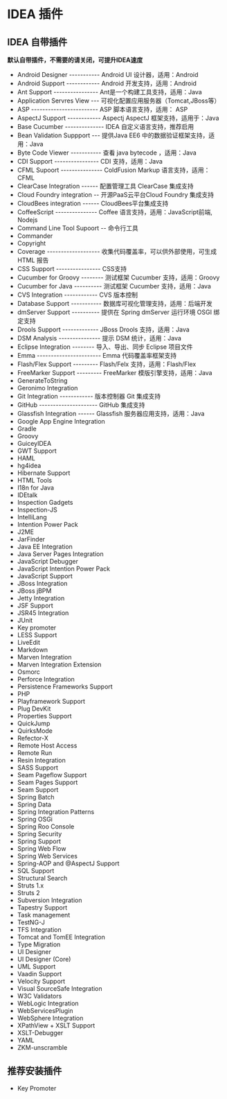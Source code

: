# IDEA 插件

## IDEA 自带插件

**默认自带插件，不需要的请关闭，可提升IDEA速度**

* Android Designer ----------- Android UI 设计器，适用：Android
* Android Support ------------ Android 开发支持，适用：Android
* Ant Support ---------------- Ant是一个构建工具支持，适用：Java
* Application Servres View --- 可视化配置应用服务器（Tomcat,JBoss等）
* ASP ------------------------ ASP 脚本语言支持，适用： ASP
* AspectJ Support ------------ Aspectj AspectJ 框架支持，适用于：Java
* Base Cucumber -------------- IDEA 自定义语言支持，推荐启用
* Bean Validation Suppport --- 提供Java EE6 中的数据验证框架支持，适用：Java
* Byte Code Viewer ----------- 查看 java bytecode ，适用：Java
* CDI Support ---------------- CDI 支持，适用：Java
* CFML Supoort --------------- ColdFusion Markup 语言支持，适用： CFML
* ClearCase Integration ------ 配置管理工具 ClearCase 集成支持
* Cloud Foundry integration -- 开源PaaS云平台Cloud Foundry 集成支持
* CloudBees integration ------ CloudBees平台集成支持
* CoffeeScript --------------- Coffee 语言支持，适用：JavaScript前端, Nodejs
* Command Line Tool Supoort -- 命令行工具
* Commander
* Copyright
* Coverage ------------------- 收集代码覆盖率，可以供外部使用，可生成 HTML 报告
* CSS Support ---------------- CSS支持
* Cucumber for Groovy -------- 测试框架 Cucumber 支持，适用：Groovy
* Cucumber for Java ---------- 测试框架 Cucumber 支持，适用：Java
* CVS Integration ------------ CVS 版本控制
* Database Support ----------- 数据库可视化管理支持，适用：后端开发
* dmServer Support  ---------- 提供在 Spring dmServer 运行环境 OSGI 绑定支持
* Drools Support ------------- JBoss Drools 支持，适用：Java
* DSM Analysis --------------- 提示 DSM 统计，适用：Java
* Eclipse Integration -------- 导入、导出、同步 Eclipse 项目文件
* Emma ----------------------- Emma 代码覆盖率框架支持
* Flash/Flex Support --------- Flash/Felx 支持，适用：Flash/Flex
* FreeMarker Support --------- FreeMarker 模版引擎支持，适用：Java
* GenerateToString
* Geronimo Integration
* Git Integration ------------ 版本控制器 Git 集成支持
* GitHub --------------------- GitHub 集成支持
* Glassfish Integration ------ Glassfish 服务器应用支持，适用：Java
* Google App Engine Integration
* Gradle
* Groovy
* GuiceyIDEA
* GWT Support
* HAML
* hg4idea
* Hibernate Support
* HTML Tools
* I18n for Java
* IDEtalk
* Inspection Gadgets
* Inspection-JS
* IntelliLang
* Intention Power Pack
* J2ME
* JarFinder
* Java EE Integration
* Java Server Pages Integration
* JavaScript Debugger
* JavaScript Intention Power Pack
* JavaScript Support
* JBoss Integration
* JBoss jBPM
* Jetty Integration
* JSF Support
* JSR45 Integration
* JUnit
* Key promoter
* LESS Support
* LiveEdit
* Markdown
* Marven Integration
* Marven Integration Extension
* Osmorc
* Perforce Integration
* Persistence Frameworks Support
* PHP
* Playframework Support
* Plug DevKit
* Properties Support
* QuickJump
* QuirksMode
* Refector-X
* Remote Host Access
* Remote Run
* Resin Integration
* SASS Support
* Seam Pageflow Support
* Seam Pages Support
* Seam Support
* Spring Batch
* Spring Data
* Spring Integration Patterns
* Spring OSGi
* Spring Roo Console
* Spring Security
* Spring Support
* Spring Web Flow
* Spring Web Services
* Spring-AOP and @AspectJ Support
* SQL Support
* Structural Search
* Struts 1.x
* Struts 2
* Subversion Integration
* Tapestry Support
* Task management
* TestNG-J
* TFS Integration
* Tomcat and TomEE Integration
* Type Migration
* UI Designer
* UI Designer (Core)
* UML Support
* Vaadin Support
* Velocity Support
* Visual SourceSafe Integration
* W3C Validators
* WebLogic Integration
* WebServicesPlugin
* WebSphere Integration
* XPathView + XSLT Support
* XSLT-Debugger
* YAML
* ZKM-unscramble


## 推荐安装插件
*  Key Promoter
